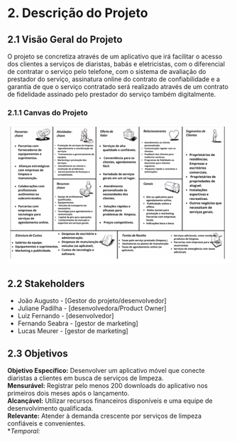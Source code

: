 # 2. Descrição do Projeto

## 2.1 Visão Geral do Projeto

O projeto se concretiza através de um aplicativo que irá facilitar o acesso dos clientes a serviços de diaristas, babás e eletricistas, com o diferencial de contratar o serviço pelo telefone, com o sistema de avaliação do prestador do serviço, assinatura online do contrato de confiabilidade e a garantia de que o serviço contratado será realizado através de um contrato de fidelidade assinado pelo prestador do serviço também digitalmente.

### 2.1.1 Canvas do Projeto
![Texto Alternativo](imagens/canva.png)

## 2.2 Stakeholders

- João Augusto - [Gestor do projeto/desenvolvedor]
- Juliane Padilha - [desenvolvedora/Product Owner]
- Luiz Fernando - [desenvolvedor]
- Fernando Seabra - [gestor de marketing]
- Lucas Meurer - [gestor de marketing]

## 2.3 Objetivos

**Objetivo Específico:** Desenvolver um aplicativo móvel que conecte diaristas a clientes em busca de serviços de limpeza.  
**Mensurável:** Registrar pelo menos 200 downloads do aplicativo nos primeiros dois meses após o lançamento.  
**Alcançável:** Utilizar recursos financeiros disponíveis e uma equipe de desenvolvimento qualificada.  
**Relevante:** Atender à demanda crescente por serviços de limpeza confiáveis e convenientes.  
**Temporal:*